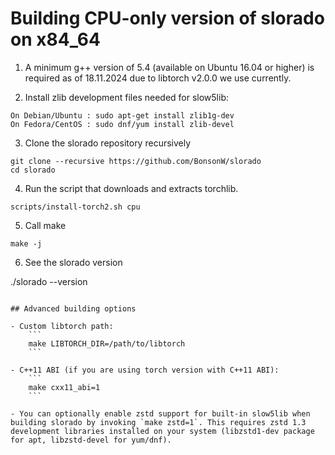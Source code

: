 # Building CPU-only version of slorado on x84_64

1. A minimum g++ version of 5.4 (available on Ubuntu 16.04 or higher) is required as of 18.11.2024 due to libtorch v2.0.0 we use currently.

2. Install zlib development files needed for slow5lib:

```
On Debian/Ubuntu : sudo apt-get install zlib1g-dev
On Fedora/CentOS : sudo dnf/yum install zlib-devel
```

3. Clone the slorado repository recursively

```
git clone --recursive https://github.com/BonsonW/slorado
cd slorado
```

4. Run the script that downloads and extracts torchlib.

```
scripts/install-torch2.sh cpu
```

5. Call make

```
make -j
```

6. See the slorado version

./slorado --version
```

## Advanced building options

- Custom libtorch path:
    ```
    make LIBTORCH_DIR=/path/to/libtorch
    ```

- C++11 ABI (if you are using torch version with C++11 ABI):
    ```
    make cxx11_abi=1
    ```

- You can optionally enable zstd support for built-in slow5lib when building slorado by invoking `make zstd=1`. This requires zstd 1.3 development libraries installed on your system (libzstd1-dev package for apt, libzstd-devel for yum/dnf).